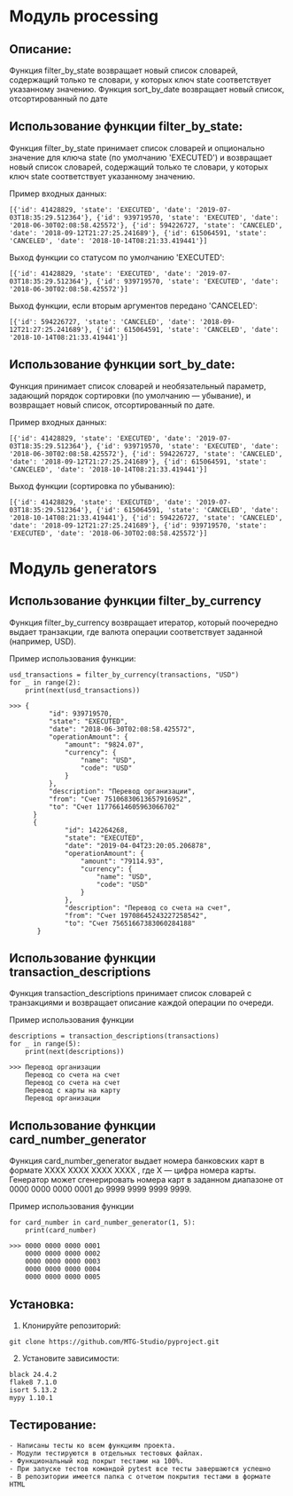 # Модуль processing

## Описание:

Функция filter_by_state возвращает новый список словарей, содержащий только те словари, у которых ключ state соответствует указанному значению.
Функция sort_by_date возвращает новый список, отсортированный по дате


## Использование функции filter_by_state:

Функция filter_by_state принимает список словарей и опционально значение для ключа state (по умолчанию 
'EXECUTED') и возвращает новый список словарей, содержащий только те словари, у которых ключ state соответствует указанному значению.

Пример входных данных:

```
[{'id': 41428829, 'state': 'EXECUTED', 'date': '2019-07-03T18:35:29.512364'}, {'id': 939719570, 'state': 'EXECUTED', 'date': '2018-06-30T02:08:58.425572'}, {'id': 594226727, 'state': 'CANCELED', 'date': '2018-09-12T21:27:25.241689'}, {'id': 615064591, 'state': 'CANCELED', 'date': '2018-10-14T08:21:33.419441'}]
```
Выход функции со статусом по умолчанию 'EXECUTED':
```
[{'id': 41428829, 'state': 'EXECUTED', 'date': '2019-07-03T18:35:29.512364'}, {'id': 939719570, 'state': 'EXECUTED', 'date': '2018-06-30T02:08:58.425572'}]
```
Выход функции, если вторым аргументов передано 'CANCELED':
```
[{'id': 594226727, 'state': 'CANCELED', 'date': '2018-09-12T21:27:25.241689'}, {'id': 615064591, 'state': 'CANCELED', 'date': '2018-10-14T08:21:33.419441'}]
```

## Использование функции sort_by_date:

Функция принимает список словарей и необязательный параметр, задающий порядок сортировки (по умолчанию — убывание), и возвращает новый список, отсортированный по дате.

Пример входных данных:
```
[{'id': 41428829, 'state': 'EXECUTED', 'date': '2019-07-03T18:35:29.512364'}, {'id': 939719570, 'state': 'EXECUTED', 'date': '2018-06-30T02:08:58.425572'}, {'id': 594226727, 'state': 'CANCELED', 'date': '2018-09-12T21:27:25.241689'}, {'id': 615064591, 'state': 'CANCELED', 'date': '2018-10-14T08:21:33.419441'}]
```
Выход функции (сортировка по убыванию):
```
[{'id': 41428829, 'state': 'EXECUTED', 'date': '2019-07-03T18:35:29.512364'}, {'id': 615064591, 'state': 'CANCELED', 'date': '2018-10-14T08:21:33.419441'}, {'id': 594226727, 'state': 'CANCELED', 'date': '2018-09-12T21:27:25.241689'}, {'id': 939719570, 'state': 'EXECUTED', 'date': '2018-06-30T02:08:58.425572'}]
```


# Модуль generators
## Использование функции filter_by_currency
Функция filter_by_currency возвращает итератор, который поочередно выдает транзакции, где валюта операции соответствует заданной (например, USD).

Пример использования функции:
```
usd_transactions = filter_by_currency(transactions, "USD")
for _ in range(2):
    print(next(usd_transactions))

>>> {
          "id": 939719570,
          "state": "EXECUTED",
          "date": "2018-06-30T02:08:58.425572",
          "operationAmount": {
              "amount": "9824.07",
              "currency": {
                  "name": "USD",
                  "code": "USD"
              }
          },
          "description": "Перевод организации",
          "from": "Счет 75106830613657916952",
          "to": "Счет 11776614605963066702"
      }
      {
              "id": 142264268,
              "state": "EXECUTED",
              "date": "2019-04-04T23:20:05.206878",
              "operationAmount": {
                  "amount": "79114.93",
                  "currency": {
                      "name": "USD",
                      "code": "USD"
                  }
              },
              "description": "Перевод со счета на счет",
              "from": "Счет 19708645243227258542",
              "to": "Счет 75651667383060284188"
       }
```
## Использование функции transaction_descriptions
Функция transaction_descriptions принимает список словарей с транзакциями и возвращает описание каждой операции по очереди.

Пример использования функции
```
descriptions = transaction_descriptions(transactions)
for _ in range(5):
    print(next(descriptions))

>>> Перевод организации
    Перевод со счета на счет
    Перевод со счета на счет
    Перевод с карты на карту
    Перевод организации
```
## Использование функции card_number_generator
Функция card_number_generator выдает номера банковских карт в формате XXXX XXXX XXXX XXXX , где X — цифра номера карты. Генератор может сгенерировать номера карт в заданном диапазоне от 0000 0000 0000 0001 до 9999 9999 9999 9999.

Пример использования функции
```
for card_number in card_number_generator(1, 5):
    print(card_number)

>>> 0000 0000 0000 0001
    0000 0000 0000 0002
    0000 0000 0000 0003
    0000 0000 0000 0004
    0000 0000 0000 0005
```
## Установка:

1. Клонируйте репозиторий:
```
git clone https://github.com/MTG-Studio/pyproject.git
```

2. Установите зависимости:
```
black 24.4.2
flake8 7.1.0
isort 5.13.2
mypy 1.10.1
```
## Тестирование:
```
- Написаны тесты ко всем функциям проекта.
- Модули тестируются в отдельных тестовых файлах.
- Функциональный код покрыт тестами на 100%.
- При запуске тестов командой pytest все тесты завершаются успешно
- В репозитории имеется папка с отчетом покрытия тестами в формате HTML
```